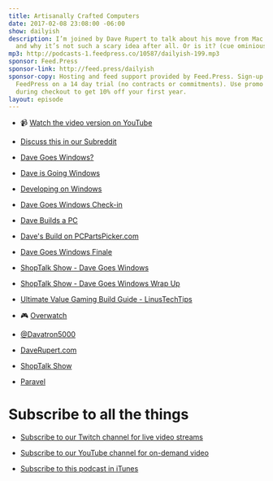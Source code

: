 ```yaml
---
title: Artisanally Crafted Computers
date: 2017-02-08 23:08:00 -06:00
show: dailyish
description: I’m joined by Dave Rupert to talk about his move from Mac to Windows
  and why it’s not such a scary idea after all. Or is it? (cue ominious music)
mp3: http://podcasts-1.feedpress.co/10587/dailyish-199.mp3
sponsor: Feed.Press
sponsor-link: http://feed.press/dailyish
sponsor-copy: Hosting and feed support provided by Feed.Press. Sign-up today and try
  FeedPress on a 14 day trial (no contracts or commitments). Use promo code * dailyish*
  during checkout to get 10% off your first year.
layout: episode
---
```


* 📹 [Watch the video version on YouTube](https://www.youtube.com/watch?v=QbB6XoqkTQ0)

* [Discuss this in our Subreddit](https://www.reddit.com/r/Goodstuff_fm/comments/5spp53/dailyish_199_artisanally_crafted_computers/)

* [Dave Goes Windows?](https://daverupert.com/2015/04/davegoeswindows/)

* [Dave is Going Windows](https://daverupert.com/2015/08/dave-is-going-windows/)

* [Developing on Windows](https://daverupert.com/2015/08/developing-on-windows/)

* [Dave Goes Windows Check-in](https://daverupert.com/2016/01/davegoeswindows-checkin/)

* [Dave Builds a PC](https://daverupert.com/2016/12/dave-builds-a-pc/)

* [Dave's Build on PCPartsPicker.com](https://pcpartpicker.com/user/davatron5000/saved/HGV3CJ)

* [Dave Goes Windows Finale](https://daverupert.com/2016/07/davegoeswindows-finale/)

* [ShopTalk Show - Dave Goes Windows](http://shoptalkshow.com/episodes/186-dave-goes-windows/)

* [ShopTalk Show - Dave Goes Windows Wrap Up](http://shoptalkshow.com/episodes/225-davegoeswindows-wrap/)

* [Ultimate Value Gaming Build Guide - LinusTechTips](https://www.youtube.com/watch?v=vbDiSMQ_L_k)

* 🎮 [Overwatch](https://playoverwatch.com/en-us/)

* [@Davatron5000](https://twitter.com/davatron5000)

* [DaveRupert.com](https://daverupert.com)

* [ShopTalk Show](http://shoptalkshow.com/)

* [Paravel](http://paravelinc.com)

# Subscribe to all the things

* [Subscribe to our Twitch channel for live video streams](https://www.twitch.tv/goodstuff_fm)

* [Subscribe to our YouTube channel for on-demand video](https://www.youtube.com/user/goodstuffdotfm)

* [Subscribe to this podcast in iTunes](https://itunes.apple.com/ca/podcast/pdcst/id815675012)